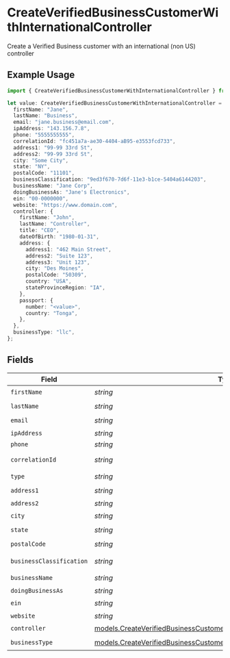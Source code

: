 # CreateVerifiedBusinessCustomerWithInternationalController

Create a Verified Business customer with an international (non US) controller

## Example Usage

```typescript
import { CreateVerifiedBusinessCustomerWithInternationalController } from "dwolla/models";

let value: CreateVerifiedBusinessCustomerWithInternationalController = {
  firstName: "Jane",
  lastName: "Business",
  email: "jane.business@email.com",
  ipAddress: "143.156.7.8",
  phone: "5555555555",
  correlationId: "fc451a7a-ae30-4404-aB95-e3553fcd733",
  address1: "99-99 33rd St",
  address2: "99-99 33rd St",
  city: "Some City",
  state: "NY",
  postalCode: "11101",
  businessClassification: "9ed3f670-7d6f-11e3-b1ce-5404a6144203",
  businessName: "Jane Corp",
  doingBusinessAs: "Jane's Electronics",
  ein: "00-0000000",
  website: "https://www.domain.com",
  controller: {
    firstName: "John",
    lastName: "Controller",
    title: "CEO",
    dateOfBirth: "1980-01-31",
    address: {
      address1: "462 Main Street",
      address2: "Suite 123",
      address3: "Unit 123",
      city: "Des Moines",
      postalCode: "50309",
      country: "USA",
      stateProvinceRegion: "IA",
    },
    passport: {
      number: "<value>",
      country: "Tonga",
    },
  },
  businessType: "llc",
};
```

## Fields

| Field                                                                                                                                                              | Type                                                                                                                                                               | Required                                                                                                                                                           | Description                                                                                                                                                        | Example                                                                                                                                                            |
| ------------------------------------------------------------------------------------------------------------------------------------------------------------------ | ------------------------------------------------------------------------------------------------------------------------------------------------------------------ | ------------------------------------------------------------------------------------------------------------------------------------------------------------------ | ------------------------------------------------------------------------------------------------------------------------------------------------------------------ | ------------------------------------------------------------------------------------------------------------------------------------------------------------------ |
| `firstName`                                                                                                                                                        | *string*                                                                                                                                                           | :heavy_check_mark:                                                                                                                                                 | N/A                                                                                                                                                                | Jane                                                                                                                                                               |
| `lastName`                                                                                                                                                         | *string*                                                                                                                                                           | :heavy_check_mark:                                                                                                                                                 | N/A                                                                                                                                                                | Business                                                                                                                                                           |
| `email`                                                                                                                                                            | *string*                                                                                                                                                           | :heavy_check_mark:                                                                                                                                                 | N/A                                                                                                                                                                | jane.business@email.com                                                                                                                                            |
| `ipAddress`                                                                                                                                                        | *string*                                                                                                                                                           | :heavy_minus_sign:                                                                                                                                                 | N/A                                                                                                                                                                | 143.156.7.8                                                                                                                                                        |
| `phone`                                                                                                                                                            | *string*                                                                                                                                                           | :heavy_minus_sign:                                                                                                                                                 | N/A                                                                                                                                                                | 5555555555                                                                                                                                                         |
| `correlationId`                                                                                                                                                    | *string*                                                                                                                                                           | :heavy_minus_sign:                                                                                                                                                 | N/A                                                                                                                                                                | fc451a7a-ae30-4404-aB95-e3553fcd733                                                                                                                                |
| `type`                                                                                                                                                             | *string*                                                                                                                                                           | :heavy_check_mark:                                                                                                                                                 | N/A                                                                                                                                                                |                                                                                                                                                                    |
| `address1`                                                                                                                                                         | *string*                                                                                                                                                           | :heavy_check_mark:                                                                                                                                                 | N/A                                                                                                                                                                | 99-99 33rd St                                                                                                                                                      |
| `address2`                                                                                                                                                         | *string*                                                                                                                                                           | :heavy_minus_sign:                                                                                                                                                 | N/A                                                                                                                                                                | 99-99 33rd St                                                                                                                                                      |
| `city`                                                                                                                                                             | *string*                                                                                                                                                           | :heavy_check_mark:                                                                                                                                                 | N/A                                                                                                                                                                | Some City                                                                                                                                                          |
| `state`                                                                                                                                                            | *string*                                                                                                                                                           | :heavy_check_mark:                                                                                                                                                 | N/A                                                                                                                                                                | NY                                                                                                                                                                 |
| `postalCode`                                                                                                                                                       | *string*                                                                                                                                                           | :heavy_check_mark:                                                                                                                                                 | N/A                                                                                                                                                                | 11101                                                                                                                                                              |
| `businessClassification`                                                                                                                                           | *string*                                                                                                                                                           | :heavy_check_mark:                                                                                                                                                 | N/A                                                                                                                                                                | 9ed3f670-7d6f-11e3-b1ce-5404a6144203                                                                                                                               |
| `businessName`                                                                                                                                                     | *string*                                                                                                                                                           | :heavy_check_mark:                                                                                                                                                 | N/A                                                                                                                                                                | Jane Corp                                                                                                                                                          |
| `doingBusinessAs`                                                                                                                                                  | *string*                                                                                                                                                           | :heavy_minus_sign:                                                                                                                                                 | N/A                                                                                                                                                                | Jane's Electronics                                                                                                                                                 |
| `ein`                                                                                                                                                              | *string*                                                                                                                                                           | :heavy_check_mark:                                                                                                                                                 | N/A                                                                                                                                                                | 00-0000000                                                                                                                                                         |
| `website`                                                                                                                                                          | *string*                                                                                                                                                           | :heavy_minus_sign:                                                                                                                                                 | N/A                                                                                                                                                                | https://www.domain.com                                                                                                                                             |
| `controller`                                                                                                                                                       | [models.CreateVerifiedBusinessCustomerWithInternationalControllerController](../models/createverifiedbusinesscustomerwithinternationalcontrollercontroller.md)     | :heavy_check_mark:                                                                                                                                                 | N/A                                                                                                                                                                |                                                                                                                                                                    |
| `businessType`                                                                                                                                                     | [models.CreateVerifiedBusinessCustomerWithInternationalControllerBusinessType](../models/createverifiedbusinesscustomerwithinternationalcontrollerbusinesstype.md) | :heavy_check_mark:                                                                                                                                                 | N/A                                                                                                                                                                | llc                                                                                                                                                                |